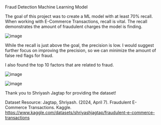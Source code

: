 Fraud Detection Machine Learning Model

The goal of this project was to create a ML model with at least 70% recall. When working with E-Commerce Transactions, recall is vital.
The recall demonstrates the amount of fraudulent charges the model is finding.

![image](https://github.com/user-attachments/assets/6f44a8b6-1c92-441a-ba32-4868e75d56e3)

While the recall is just above the goal, the precision is low. 
I would suggest further focus on improving the precision, so we can minimize the amount of false red flags for fraud.

I also found the top 10 factors that are related to fraud.

![image](https://github.com/user-attachments/assets/04524d73-c298-4d05-902d-8b66965f3319)


![image](https://github.com/user-attachments/assets/cb26556e-6e66-4b4f-8595-587870c0d9a6)

Thank you to Shriyash Jagtap for providing the dataset!

Dataset Resource:
Jagtap, Shriyash. (2024, April 7). Fraudulent E-Commerce Transactions. Kaggle. https://www.kaggle.com/datasets/shriyashjagtap/fraudulent-e-commerce-transactions 
